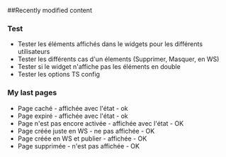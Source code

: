 ##Recently modified content

### Test
* Tester les éléments affichés dans le widgets pour les différents utilisateurs
* Tester les différents cas d'un élements (Supprimer, Masquer, en WS)
* Tester si le widget n'affiche pas les éléments en double
* Tester les options TS config

### My last pages

* Page caché - affichée avec l'état - ok
* Page expiré - affichée avec l'état - ok 
* Page n'est pas encore activée - affichée avec l'état - OK
* Page créée juste en WS - ne pas affichée - OK
* Page créée en WS et publier - affichée - OK
* Page supprimée - n'est pas affichée - OK